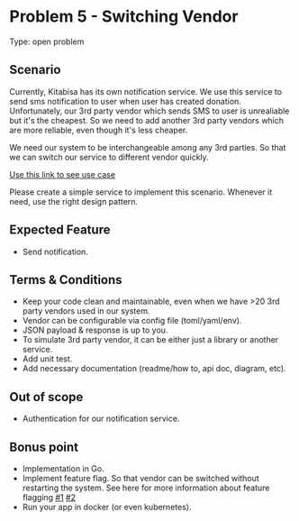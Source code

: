 # Problem 5 - Switching Vendor

Type: open problem

## Scenario

Currently, Kitabisa has its own notification service. We use this service to send sms notification to user when user has created donation. Unfortunately, our 3rd party vendor which sends SMS to user is unrealiable but it's the cheapest. So we need to add another 3rd party vendors which are more reliable, even though it's less cheaper.

We need our system to be interchangeable among any 3rd parties. So that we can switch our service to different vendor quickly.

[Use this link to see use case](https://gudang-dev.imgix.net/images/51c7bd15-0c63-11eb-a792-8e8de1254850_DAA5B08071A1347.png)

Please create a simple service to implement this scenario. Whenever it need, use the right design pattern.

## Expected Feature

- Send notification.

## Terms & Conditions

- Keep your code clean and maintainable, even when we have >20 3rd party vendors used in our system.
- Vendor can be configurable via config file (toml/yaml/env).
- JSON payload & response is up to you.
- To simulate 3rd party vendor, it can be either just a library or another service.
- Add unit test.
- Add necessary documentation (readme/how to, api doc, diagram, etc).

## Out of scope

- Authentication for our notification service.

## Bonus point

- Implementation in Go.
- Implement feature flag. So that vendor can be switched without restarting the system. See here for more information about feature flagging [#1](https://martinfowler.com/articles/feature-toggles.html) [#2](https://en.wikipedia.org/wiki/Feature_toggle)
- Run your app in docker (or even kubernetes).